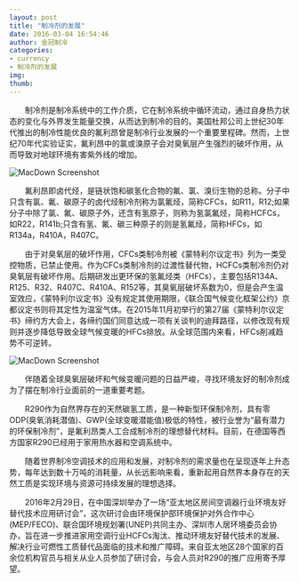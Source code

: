 ```yaml
---
layout: post
title: "制冷剂的发展"
date: 2016-03-04 16:54:46
author: 金冠制冷
categories: 
- currency
- 制冷剂的发展
img: 
thumb: 
---
```


　　制冷剂是制冷系统中的工作介质，它在制冷系统中循环流动，通过自身热力状态的变化与外界发生能量交换，从而达到制冷的目的。美国杜邦公司上世纪30年代推出的制冷性能优良的氟利昂曾是制冷行业发展的一个重要里程碑。然而，上世纪70年代实验证实，氟利昂中的氯或溴原子会对臭氧层产生强烈的破坏作用，从而导致对地球环境有害紫外线的增加。
<!--more-->

![MacDown Screenshot](http://www.jg-zl.com/assets/img/currency1.png)

　　氟利昂即卤代烃，是链状饱和碳氢化合物的氟、氯、溴衍生物的总称。分子中只含有氯、氟、碳原子的卤代烃制冷剂称为氯氟烃，简称CFCs，如R11，R12;如果分子中除了氯、氟、碳原子外，还含有氢原子，则称为氢氯氟烃，简称HCFCs，如R22，R141b;只含有氢、氟、碳三种原子的则是氢氟烃，简称HFCs，如R134a，R410A，R407C。

　　由于对臭氧层的破坏作用，CFCs类制冷剂被《蒙特利尔议定书》列为一类受控物质，已禁止使用。作为CFCs类制冷剂的过渡性替代物，HCFCs类制冷剂仍对臭氧层有破坏作用。后期研发出更环保的氢氟烃类（HFCs），主要包括R134A、R125、R32、R407C、R410A、R152等，其臭氧层破坏系数为0，但是会产生温室效应，《蒙特利尔议定书》没有规定其使用期限，《联合国气候变化框架公约》京都议定书则将其定性为温室气体。在2015年11月初举行的第27届《蒙特利尔议定书》缔约方大会上，各缔约国们同意达成一项有关谈判的迪拜路径，以修改现有规则并逐步降低导致全球气候变暖的HFCs排放。从全球范围内来看，HFCs削减趋势不可逆转。

![MacDown Screenshot](http://www.jg-zl.com/assets/img/currency2.png)

　　伴随着全球臭氧层破坏和气候变暖问题的日益严峻，寻找环境友好的制冷剂成为了摆在制冷行业面前的一道重要考题。

　　R290作为自然界存在的天然碳氢工质，是一种新型环保制冷剂，具有零ODP(臭氧消耗潜值)、GWP(全球变暖潜能值)极低的特性，被行业誉为“最有潜力的环保制冷剂”，是氟利昂类人工合成制冷剂的理想替代材料。目前，在德国等西方国家R290已经用于家用热水器和空调系统中。

　　随着世界制冷空调技术的应用和发展，对制冷剂的需求量也在呈现逐年上升态势，每年达到数十万吨的消耗量，从长远影响来看，重新起用自然界本身存在的天然工质是实现环境与资源可持续发展的理想选择。

　　2016年2月29日，在中国深圳举办了一场“亚太地区房间空调器行业环境友好替代技术应用研讨会”，这次研讨会由环境保护部环境保护对外合作中心(MEP/FECO)、联合国环境规划署(UNEP)共同主办、深圳市人居环境委员会协办，旨在进一步推进家用空调行业HCFCs淘汰、推动环境友好替代技术的发展、解决行业可燃性工质替代品面临的技术和推广障碍。来自亚太地区28个国家的百余位机构官员与相关从业人员参加了研讨会，与会人员对R290的推广应用寄予厚望。